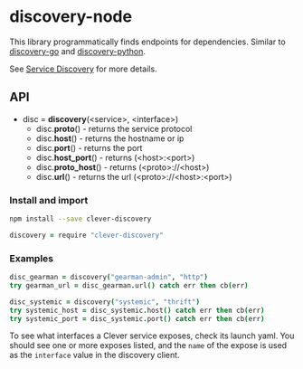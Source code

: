 # discovery-node

This library programmatically finds endpoints for dependencies. Similar to [discovery-go](https://github.com/Clever/discovery-go) and [discovery-python](https://github.com/Clever/discovery-python).

See [Service Discovery](https://clever.atlassian.net/wiki/spaces/ENG/pages/116686857/Discovery) for more details.

## API

- disc = **discovery**(\<service\>, \<interface\>)
  - disc.**proto**() - returns the service protocol
  - disc.**host**() - returns the hostname or ip
  - disc.**port**() - returns the port
  - disc.**host_port**() - returns (\<host\>:\<port\>)
  - disc.**proto_host**() - returns (\<proto\>://\<host\>)
  - disc.**url**() - returns the url (\<proto\>://\<host\>:\<port\>)

### Install and import

```bash
npm install --save clever-discovery
```

```coffee
discovery = require "clever-discovery"
```

### Examples

```coffee
disc_gearman = discovery("gearman-admin", "http")
try gearman_url = disc_gearman.url() catch err then cb(err)

disc_systemic = discovery("systemic", "thrift")
try systemic_host = disc_systemic.host() catch err then cb(err)
try systemic_port = disc_systemic.port() catch err then cb(err)
```

To see what interfaces a Clever service exposes, check its launch yaml. You should see one or more exposes listed, and the `name` of the expose is used as the `interface` value in the discovery client.
